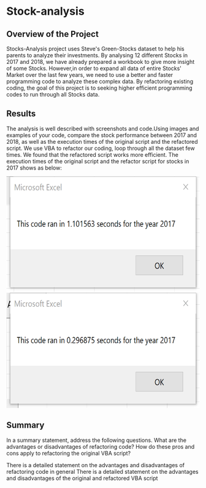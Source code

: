 # Stock-analysis
## Overview of the Project
Stocks-Analysis project uses Steve's Green-Stocks dataset to help his parents to analyze their investments. By analysing 12 different Stocks in 2017 and 2018, we have already prepared a workbook to give more insight of some Stocks. However,in order to expand all data of entire Stocks' Market over the last few years, we need to use a better and faster programming code to analyze these complex data. By refactoring existing coding, the goal of this project is to seeking higher efficient programming codes to run through all Stocks data. 
## Results
The analysis is well described with screenshots and code.Using images and examples of your code, compare the stock performance between 2017 and 2018, as well as the execution times of the original script and the refactored script.
We use VBA to refactor our coding, loop through all the dataset few times. We found that the refactored script works more efficient. The execution times of the original script and the refactor script for stocks in 2017 shows as below:

<img src="Resources/year 2017 orig.png" width="600" height="300"> <img src="Resources/VBA_Challenge_2017.png" width="600" height="300">


## Summary

In a summary statement, address the following questions.
What are the advantages or disadvantages of refactoring code?
How do these pros and cons apply to refactoring the original VBA script?

There is a detailed statement on the advantages and disadvantages of refactoring code in general 
There is a detailed statement on the advantages and disadvantages of the original and refactored VBA script
